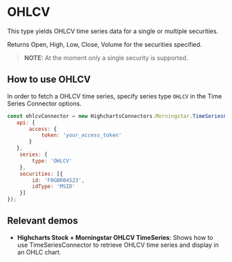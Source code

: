 # OHLCV

 This type yields OHLCV time series data for a single or multiple securities.

 Returns Open, High, Low, Close, Volume for the securities specified.

 > **NOTE:** At the moment only a single security is supported.

 ## How to use OHLCV

 In order to fetch a OHLCV time series, specify series type 
 `OHLCV` in the Time Series Connector options.

 ```js
 const ohlcvConnector = new HighchartsConnectors.Morningstar.TimeSeriesConnector({
    api: {
        access: {
            token: 'your_access_token'
        }
    },
     series: {
         type: 'OHLCV'
     },
     securities: [{
         id: 'F0GBR04S23',
         idType: 'MSID'
     }]
 });
 ```

 ## Relevant demos

 - **Highcharts Stock + Morningstar OHLCV TimeSeries**: Shows how to use 
 TimeSeriesConnector to retrieve OHLCV time series and display in an OHLC chart.